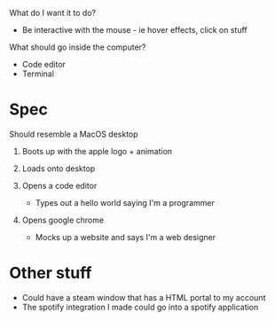 What do I want it to do?

- Be interactive with the mouse - ie hover effects, click on stuff

What should go inside the computer?

- Code editor
- Terminal

# Spec

Should resemble a MacOS desktop

1. Boots up with the apple logo + animation
2. Loads onto desktop

3. Opens a code editor

   - Types out a hello world saying I'm a programmer

4. Opens google chrome
   - Mocks up a website and says I'm a web designer

# Other stuff

- Could have a steam window that has a HTML portal to my account
- The spotify integration I made could go into a spotify application
